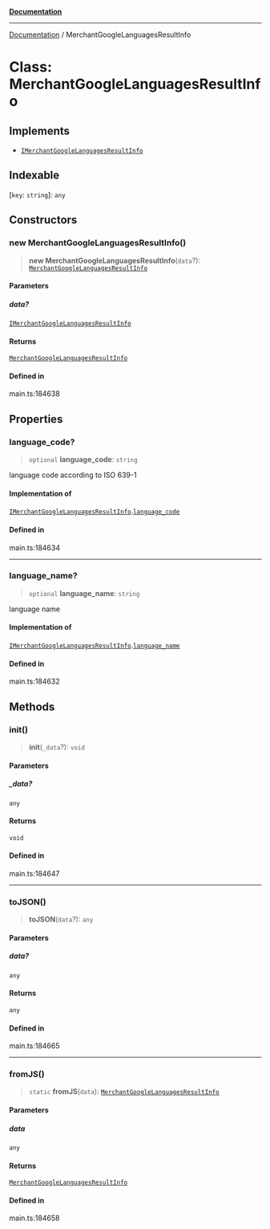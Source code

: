 [**Documentation**](../README.md)

***

[Documentation](../README.md) / MerchantGoogleLanguagesResultInfo

# Class: MerchantGoogleLanguagesResultInfo

## Implements

- [`IMerchantGoogleLanguagesResultInfo`](../interfaces/IMerchantGoogleLanguagesResultInfo.md)

## Indexable

 \[`key`: `string`\]: `any`

## Constructors

### new MerchantGoogleLanguagesResultInfo()

> **new MerchantGoogleLanguagesResultInfo**(`data`?): [`MerchantGoogleLanguagesResultInfo`](MerchantGoogleLanguagesResultInfo.md)

#### Parameters

##### data?

[`IMerchantGoogleLanguagesResultInfo`](../interfaces/IMerchantGoogleLanguagesResultInfo.md)

#### Returns

[`MerchantGoogleLanguagesResultInfo`](MerchantGoogleLanguagesResultInfo.md)

#### Defined in

main.ts:184638

## Properties

### language\_code?

> `optional` **language\_code**: `string`

language code according to ISO 639-1

#### Implementation of

[`IMerchantGoogleLanguagesResultInfo`](../interfaces/IMerchantGoogleLanguagesResultInfo.md).[`language_code`](../interfaces/IMerchantGoogleLanguagesResultInfo.md#language_code)

#### Defined in

main.ts:184634

***

### language\_name?

> `optional` **language\_name**: `string`

language name

#### Implementation of

[`IMerchantGoogleLanguagesResultInfo`](../interfaces/IMerchantGoogleLanguagesResultInfo.md).[`language_name`](../interfaces/IMerchantGoogleLanguagesResultInfo.md#language_name)

#### Defined in

main.ts:184632

## Methods

### init()

> **init**(`_data`?): `void`

#### Parameters

##### \_data?

`any`

#### Returns

`void`

#### Defined in

main.ts:184647

***

### toJSON()

> **toJSON**(`data`?): `any`

#### Parameters

##### data?

`any`

#### Returns

`any`

#### Defined in

main.ts:184665

***

### fromJS()

> `static` **fromJS**(`data`): [`MerchantGoogleLanguagesResultInfo`](MerchantGoogleLanguagesResultInfo.md)

#### Parameters

##### data

`any`

#### Returns

[`MerchantGoogleLanguagesResultInfo`](MerchantGoogleLanguagesResultInfo.md)

#### Defined in

main.ts:184658
